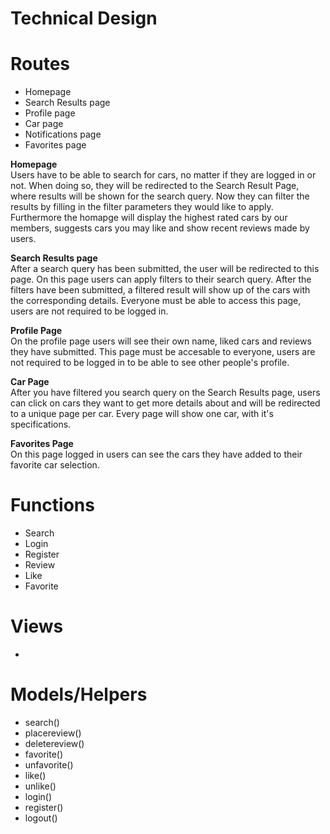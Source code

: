 # Technical Design


# Routes
- Homepage
- Search Results page
- Profile page
- Car page
- Notifications page
- Favorites page


**Homepage**
<br>
Users have to be able to search for cars, no matter if they are logged in or not. When doing so, they will be redirected to the Search Result Page, where results will be shown for the search query. Now they can filter the results by filling in the filter parameters they would like to apply. Furthermore the homapge will display the highest rated cars by our members, suggests cars you may like and show recent reviews made by users.

**Search Results page**
<br>
After a search query has been submitted, the user will be redirected to this page. On this page users can apply filters to their search query. After the filters have been submitted, a filtered result will show up of the cars with the corresponding details. Everyone must be able to access this page, users are not required to be logged in. 

**Profile Page**
<br>
On the profile page users will see their own name, liked cars and reviews they have submitted. This page must be accesable to everyone, users are not required to be logged in to be able to see other people's profile.

**Car Page**
<br>
After you have filtered you search query on the Search Results page, users can click on cars they want to get more details about and will be redirected to a unique page per car. Every page will show one car, with it's specifications.

**Favorites Page**
<br>
On this page logged in users can see the cars they have added to their favorite car selection.

# Functions
- Search
- Login
- Register 
- Review
- Like
- Favorite

# Views
-

# Models/Helpers
- search()
- placereview()
- deletereview()
- favorite()
- unfavorite()
- like()
- unlike()
- login()
- register()
- logout()

